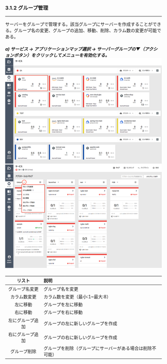 ### 3.1.2 グループ管理

---

サーバーをグループで管理する。該当グループにサーバーを作成することができる。グループ名の変更、グループの追加、移動、削除、カラム数の変更が可能である。

##### a\) サービス → アプリケーションマップ選択 → サーバーグループの▼（アクションボタン）をクリックしてメニューを有効化する。![](/assets/JP/2.5/3.1.2_1.png)![](/assets/JP/2.5/3.1.2_2.png)

| リスト | 説明 |
| :---: | :--- |
| グループ名変更 | グループ名を変更 |
| カラム数変更 | カラム数を変更（最小:1~最大:8） |
| 左に移動 | グループを左に移動 |
| 右に移動 | グループを右に移動 |
| 左にグループ追加 | グループの左に新しいグループを作成 |
| 右にグループ追加 | グループの右に新しいグループを作成 |
| グループ削除 | グループを削除（グループにサーバーがある場合は削除不可能） |




